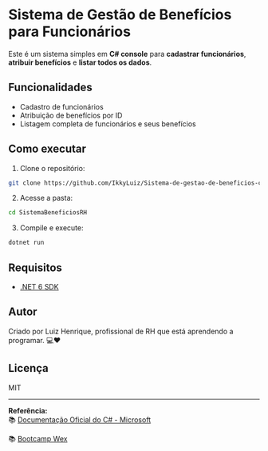 # Sistema de Gestão de Benefícios para Funcionários

Este é um sistema simples em **C# console** para **cadastrar funcionários**, **atribuir benefícios** e **listar todos os dados**.

## Funcionalidades

- Cadastro de funcionários
- Atribuição de benefícios por ID
- Listagem completa de funcionários e seus benefícios

## Como executar

1. Clone o repositório:
```bash
git clone https://github.com/IkkyLuiz/Sistema-de-gestao-de-beneficios-com-CSharp
```

2. Acesse a pasta:
```bash
cd SistemaBeneficiosRH
```

3. Compile e execute:
```bash
dotnet run
```

## Requisitos

- [.NET 6 SDK](https://dotnet.microsoft.com/en-us/download)

## Autor

Criado por Luiz Henrique, profissional de RH que está aprendendo a programar. 💻❤️

## Licença

MIT

---

**Referência:**  
📚 [Documentação Oficial do C# - Microsoft](https://learn.microsoft.com/pt-br/dotnet/csharp/)

📚 [Bootcamp Wex](https://www.dio.me/bootcamp/wex-end-end-engineering?ref=AF09NCKTFOJE)

